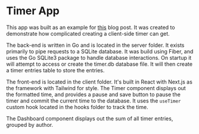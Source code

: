 # Timer App

This app was built as an example for [this](https://hakt.tech/blog/2024-08-22) blog post. It was created to demonstrate how complicated creating a client-side timer can get.

The back-end is written in Go and is located in the server folder. It exists primarily to pipe requests to a SQLite database. It was build using Fiber, and uses the Go SQLite3 package to handle database interactions. On startup it will attempt to access or create the timer.db database file. It will then create a timer entries table to store the entries.

The front-end is located in the client folder. It's built in React with Next.js as the framework with Tailwind for style. The Timer component displays out the formatted time, and provides a pause and save button to pause the timer and commit the current time to the database. It uses the `useTimer` custom hook located in the hooks folder to track the time.

The Dashboard component displays out the sum of all timer entries, grouped by author.